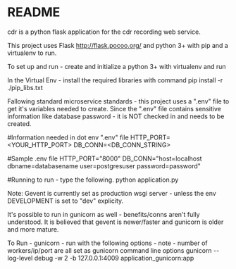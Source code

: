 # README #
cdr is a python flask application for the cdr recording web service.

This project uses Flask http://flask.pocoo.org/ and python 3+ with pip and a virtualenv to run.

To set up and run - create and initialize a python 3+ with virtualenv and run 

In the Virtual Env - install the required libraries with command
pip install -r ./pip_libs.txt


Fallowing standard microservice standards - this project uses a ".env" file to get it's
variables needed to create.  Since the ".env" file contains sensitive information like
database password - it is NOT checked in and needs to be created.

#Information needed in dot env ".env" file
HTTP_PORT=<YOUR_HTTP_PORT>
DB_CONN=<DB_CONN_STRING>

#Sample .env file
HTTP_PORT="8000"
DB_CONN="host=localhost dbname=databasename user=postgresuser password=password"

#Running to run - type the following.
python application.py

Note:
Gevent is currently set as production wsgi server - unless the env DEVELOPMENT is set to "dev" explicity.

It's possible to run in gunicorn as well - benefits/conns aren't fully understood. It is
believed that gevent is newer/faster and gunicorn is older and more mature.

To Run - gunicorn - run with the following options - note - number of
workers/ip/port are all set as gunicorn command line options
gunicorn --log-level debug -w 2 -b 127.0.0.1:4009 application_gunicorn:app

